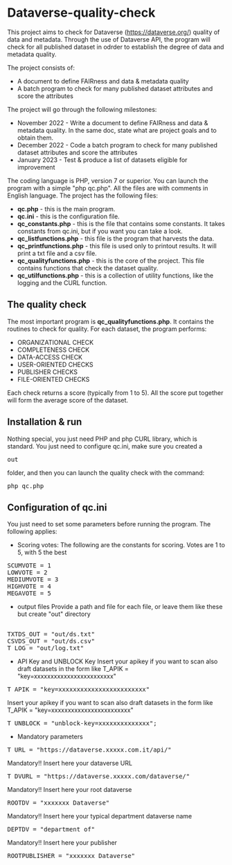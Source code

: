 # Dataverse-quality-check

This project aims to check for Dataverse (https://dataverse.org/) quality of data and metadata.
Through the use of Dataverse API, the program will check for all published dataset in odrder to establish the degree of data and metadata quality.

The project consists of:
- A document to define FAIRness and data & metadata quality
- A batch program to check for many published dataset attributes and score the attributes

The project will go through the following milestones:
- November 2022 - Write a document to define FAIRness and data & metadata quality. In the same doc, state what are project goals and to obtain them.
- December 2022 - Code a batch program to check for many published dataset attributes and score the attributes
- January 2023 - Test & produce a list of datasets eligible for improvement

The coding language is PHP, version 7 or superior.
You can launch the program with a simple "php qc.php".
All the files are with comments in English language.
The project has the following files:
* **qc.php** - this is the main program.
* **qc.ini** - this is the configuration file.
* **qc_constants.php** - this is the file that contains some constants. It takes constants from qc.ini, but if you want you can take a look.
* **qc_listfunctions.php** - this file is the program that harvests the data. 
* **qc_printfunctions.php** - this file is used only to printout results. It will print a txt file and a csv file.
* **qc_qualityfunctions.php** - this is the core of the project. This file contains functions that check the dataset quality. 
* **qc_utilfunctions.php** - this is a collection of utility functions, like the logging and the CURL function.

## The quality check
The most important program is **qc_qualityfunctions.php**. It contains the routines to check for quality.
For each dataset, the program performs:
* ORGANIZATIONAL CHECK
* COMPLETENESS CHECK
* DATA-ACCESS CHECK
* USER-ORIENTED CHECKS
* PUBLISHER CHECKS
* FILE-ORIENTED CHECKS 

Each check returns a score (typically from 1 to 5).
All the score put together will form the average score of the dataset.

## Installation & run
Nothing special, you just need PHP and php CURL library, which is standard.
You just need to configure qc.ini, make sure you created a <pre>out</pre> folder, and then you can launch the quality check with the command:
<pre>php qc.php</pre>

## Configuration of qc.ini
You just need to set some parameters before running the program. 
The following applies:
* Scoring votes:
The following are the constants for scoring. Votes are 1 to 5, with 5 the best
<pre>
SCUMVOTE = 1
LOWVOTE = 2
MEDIUMVOTE = 3
HIGHVOTE = 4
MEGAVOTE = 5
</pre>

* output files
Provide a path and file for each file, or leave them like these but create "out" directory
<pre> 
TXTDS_OUT = "out/ds.txt"
CSVDS_OUT = "out/ds.csv" 
T_LOG = "out/log.txt"
</pre> 

* API Key and UNBLOCK Key
Insert your apikey if you want to scan also draft datasets
in the form like T_APIK = "key=xxxxxxxxxxxxxxxxxxxxxxxx"
<pre>
T_APIK = "key=xxxxxxxxxxxxxxxxxxxxxxxx"
</pre>

Insert your apikey if you want to scan also draft datasets
in the form like T_APIK = "key=xxxxxxxxxxxxxxxxxxxxxxxx"
<pre>
T_UNBLOCK = "unblock-key=xxxxxxxxxxxxxx";
</pre>

* Mandatory parameters 
<pre>T_URL = "https://dataverse.xxxxx.com.it/api/"</pre>
Mandatory!! Insert here your dataverse URL 
<pre>T_DVURL = "https://dataverse.xxxxx.com/dataverse/"</pre>
Mandatory!! Insert here your root dataverse
<pre>ROOTDV = "xxxxxxx Dataverse"</pre>
Mandatory!! Insert here your typical department dataverse name
<pre>DEPTDV = "department of"</pre>
Mandatory!! Insert here your publisher
<pre>ROOTPUBLISHER = "xxxxxxx Dataverse"</pre>

